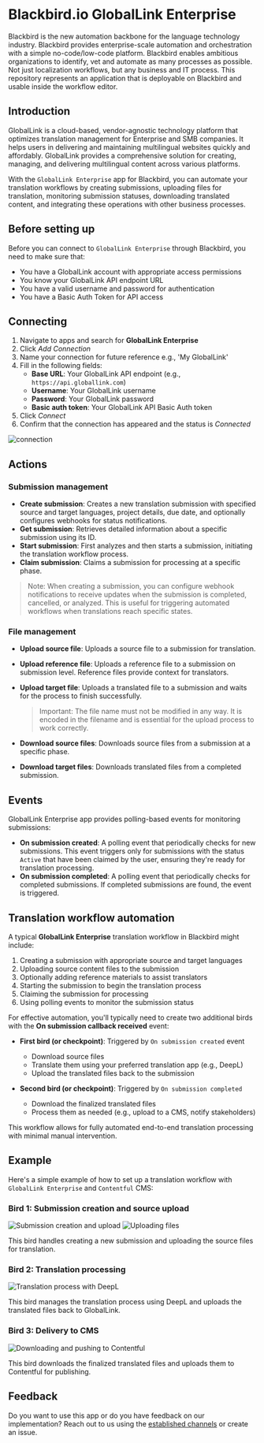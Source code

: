 # Blackbird.io GlobalLink Enterprise

Blackbird is the new automation backbone for the language technology industry. Blackbird provides enterprise-scale automation and orchestration with a simple no-code/low-code platform. Blackbird enables ambitious organizations to identify, vet and automate as many processes as possible. Not just localization workflows, but any business and IT process. This repository represents an application that is deployable on Blackbird and usable inside the workflow editor.

## Introduction

<!-- begin docs -->

GlobalLink is a cloud-based, vendor-agnostic technology platform that optimizes translation management for Enterprise and SMB companies. It helps users in delivering and maintaining multilingual websites quickly and affordably. GlobalLink provides a comprehensive solution for creating, managing, and delivering multilingual content across various platforms.

With the `GlobalLink Enterprise` app for Blackbird, you can automate your translation workflows by creating submissions, uploading files for translation, monitoring submission statuses, downloading translated content, and integrating these operations with other business processes.

## Before setting up

Before you can connect to `GlobalLink Enterprise` through Blackbird, you need to make sure that:

- You have a GlobalLink account with appropriate access permissions
- You know your GlobalLink API endpoint URL
- You have a valid username and password for authentication
- You have a Basic Auth Token for API access

## Connecting

1. Navigate to apps and search for **GlobalLink Enterprise**
2. Click _Add Connection_
3. Name your connection for future reference e.g., 'My GlobalLink'
4. Fill in the following fields:
   - **Base URL**: Your GlobalLink API endpoint (e.g., `https://api.globallink.com`)
   - **Username**: Your GlobalLink username
   - **Password**: Your GlobalLink password
   - **Basic auth token**: Your GlobalLink API Basic Auth token
5. Click _Connect_
6. Confirm that the connection has appeared and the status is _Connected_

![connection](image/README/connection.png)

## Actions

### Submission management

- **Create submission**: Creates a new translation submission with specified source and target languages, project details, due date, and optionally configures webhooks for status notifications.
- **Get submission**: Retrieves detailed information about a specific submission using its ID.
- **Start submission**: First analyzes and then starts a submission, initiating the translation workflow process.
- **Claim submission**: Claims a submission for processing at a specific phase.

> Note: When creating a submission, you can configure webhook notifications to receive updates when the submission is completed, cancelled, or analyzed. This is useful for triggering automated workflows when translations reach specific states.

### File management

- **Upload source file**: Uploads a source file to a submission for translation.
- **Upload reference file**: Uploads a reference file to a submission on submission level. Reference files provide context for translators.
- **Upload target file**: Uploads a translated file to a submission and waits for the process to finish successfully. 

  > Important: The file name must not be modified in any way. It is encoded in the filename and is essential for the upload process to work correctly.

- **Download source files**: Downloads source files from a submission at a specific phase.
- **Download target files**: Downloads translated files from a completed submission.

## Events

GlobalLink Enterprise app provides polling-based events for monitoring submissions:
- **On submission created**: A polling event that periodically checks for new submissions. This event triggers only for submissions with the status `Active` that have been claimed by the user, ensuring they're ready for translation processing.
- **On submission completed**: A polling event that periodically checks for completed submissions. If completed submissions are found, the event is triggered.

## Translation workflow automation

A typical **GlobalLink Enterprise** translation workflow in Blackbird might include:

1. Creating a submission with appropriate source and target languages
2. Uploading source content files to the submission
3. Optionally adding reference materials to assist translators
4. Starting the submission to begin the translation process
5. Claiming the submission for processing
6. Using polling events to monitor the submission status

For effective automation, you'll typically need to create two additional birds with the **On submission callback received** event:

- **First bird (or checkpoint)**: Triggered by `On submission created` event
  - Download source files
  - Translate them using your preferred translation app (e.g., DeepL)
  - Upload the translated files back to the submission

- **Second bird (or checkpoint)**: Triggered by `On submission completed`
  - Download the finalized translated files
  - Process them as needed (e.g., upload to a CMS, notify stakeholders)

This workflow allows for fully automated end-to-end translation processing with minimal manual intervention.

## Example

Here's a simple example of how to set up a translation workflow with `GlobalLink Enterprise` and `Contentful` CMS:

### Bird 1: Submission creation and source upload
![Submission creation and upload](image/README/bird_1-1.png)
![Uploading files](image/README/bird_1-2.png)

This bird handles creating a new submission and uploading the source files for translation.

### Bird 2: Translation processing
![Translation process with DeepL](image/README/bird_2-1.png)

This bird manages the translation process using DeepL and uploads the translated files back to GlobalLink.

### Bird 3: Delivery to CMS
![Downloading and pushing to Contentful](image/README/bird_3-1.png)

This bird downloads the finalized translated files and uploads them to Contentful for publishing.

## Feedback

Do you want to use this app or do you have feedback on our implementation? Reach out to us using the [established channels](https://www.blackbird.io/) or create an issue.

<!-- end docs -->
